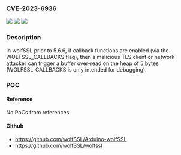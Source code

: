 ### [CVE-2023-6936](https://cve.mitre.org/cgi-bin/cvename.cgi?name=CVE-2023-6936)
![](https://img.shields.io/static/v1?label=Product&message=wolfSSL&color=blue)
![](https://img.shields.io/static/v1?label=Version&message=0%3C%3D%205.6.5%20&color=brighgreen)
![](https://img.shields.io/static/v1?label=Vulnerability&message=n%2Fa&color=brighgreen)

### Description

In wolfSSL prior to 5.6.6, if callback functions are enabled (via the WOLFSSL_CALLBACKS flag), then a malicious TLS client or network attacker can trigger a buffer over-read on the heap of 5 bytes (WOLFSSL_CALLBACKS is only intended for debugging).

### POC

#### Reference
No PoCs from references.

#### Github
- https://github.com/wolfSSL/Arduino-wolfSSL
- https://github.com/wolfSSL/wolfssl

